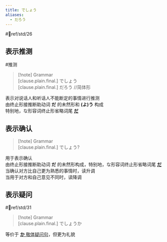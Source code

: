 ```yaml
---
title: でしょう
aliases:
  - だろう
---
```

 #📖ref/std/26  

## 表示推测  

 #推测  

> [!note] Grammar  
> [clause.plain.final.] でしょう  
> [clause.plain.final.] だろう //简体形  

表示对说话人和听话人不能断定的事情进行推测  
由终止形接推断助动词 **だ** 的未然形和 **(よ)う** 构成  
特别地，な形容词终止形省略词尾 [**だ**](だ.md)  

## 表示确认  

> [!note] Grammar  
> [clause.plain.final.] でしょう?  

用于表示确认  
由终止形接推断助动词 **だ** 的未然形构成，特别地，な形容词终止形省略词尾 [**だ**](だ.md)  
当确认对方比自己更为熟悉的事情时，读升调  
当用于对方和自己意见不同时，读降调  

## 表示疑问  

 #📖ref/std/31  

> [!note] Grammar  
> [clause.plain.final.] でしょうか  

等价于 [**か** 敬体疑问句](../4.particle/か.md#终助词表示敬体疑问句)，但更为礼貌  
